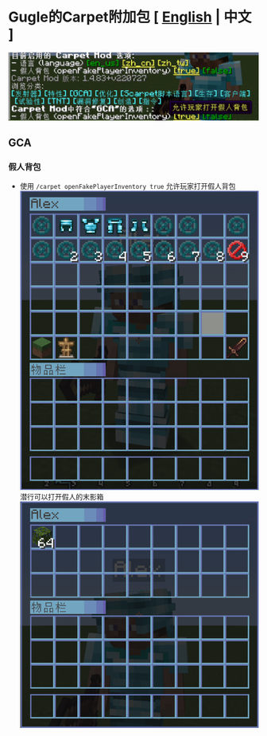 # Gugle的Carpet附加包 [ [English](README.md) | 中文 ]
![menu](docs/pics/menu_zh.png)
## GCA
### 假人背包
* 使用 `/carpet openFakePlayerInventory true` 允许玩家打开假人背包
  ![menu](docs/pics/inv.png)
  潜行可以打开假人的末影箱
  ![menu](docs/pics/ender.png)
